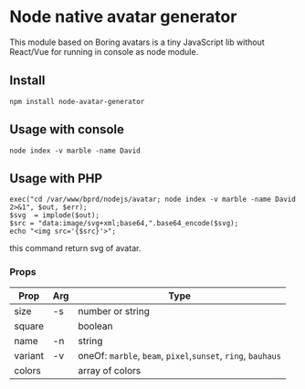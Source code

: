 # Node native avatar generator

This module based on Boring avatars is a tiny JavaScript lib without React/Vue for running in console as node module.

## Install

```
npm install node-avatar-generator
```
## Usage with console

```
node index -v marble -name David
```   
## Usage with PHP
```
exec("cd /var/www/bprd/nodejs/avatar; node index -v marble -name David 2>&1", $out, $err);
$svg  = implode($out);
$src = "data:image/svg+xml;base64,".base64_encode($svg);
echo "<img src='{$src}'>";
```
this command return svg of avatar.   

### Props

| Prop    | Arg   | Type                                                         |
| ------- |-------| ------------------------------------------------------------ |
| size    | -s    | number or string                                             |
| square  |       | boolean                                                      |
| name    | -n    | string                                                       |
| variant | -v    | oneOf: `marble`, `beam`, `pixel`,`sunset`, `ring`, `bauhaus` |
| colors  |       | array of colors                                              |